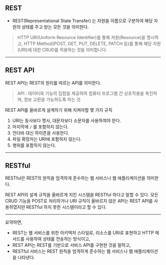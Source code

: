 ## REST

- REST(Representational State Transfer) 는 자원을 이름으로 구분하여 해당 자원의 상태를 주고 받는 모든 것을 의미한다.

> HTTP URI(Uniform Resource Identifier)를 통해 자원(Resource)을 명시하고,
> HTTP Method(POST, GET, PUT, DELETE, PATCH 등)를 통해 
> 해당 자원(URI)에 대한 CRUD를 적용하는 것을 의미합니다.

---

## REST API

REST API는 REST의 원리를 따르는 API를 의미한다.

> API : 데이터와 기능의 집합을 제공하여 컴퓨터 프로그램 간 상호작용을 촉진하며, 정보 교환을 가능하도록 하는 것

REST API를 올바르게 설계하기 위해 지켜야할 몇 가지 규칙

1. URI는 동사보다 명사, 대문자보다 소문자를 사용하여야 한다.
2. 마지막에 `/` 를 포함하지 않는다.
3. 언더바 대신 하이픈을 사용한다.
4. 파일 확장자는 URI에 포함하지 않는다.
5. 행위를 포함하지 않는다.

---
## RESTful

RESTful은 REST의 원칙을 엄격하게 준수하는 웹 서비스나 웹 애플리케이션을 의미한다.

REST API의 설계 규칙을 올바르게 지킨 시스템을 RESTful 하다고 말할 수 있다.
모든 CRUD 기능을 POST로 처리하거나 URI 규칙이 올바르지 않은 API는 REST API를 사용하였지만 RESTful 하지 못한 시스템이라고 할 수 있다.

---

요약하면, 
- REST는 웹 서비스를 위한 아키텍처 스타일로, 리소스를 URI로 표현하고 HTTP 메서드를 사용하여 상태를 전송하는 방식이고, 
- REST API는 REST를 기반으로 서비스 API를 구현한 것을 말하고,
- RESTful 서비스는 REST 원칙을 엄격하게 준수하는 웹 서비스나 웹 애플리케이션을 나타낸다.


